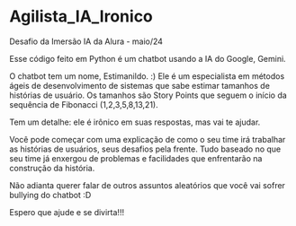 # Agilista_IA_Ironico
Desafio da Imersão IA da Alura - maio/24

Esse código feito em Python é um chatbot usando a IA do Google, Gemini.

O chatbot tem um nome, Estimanildo. :)
Ele é um especialista em métodos ágeis de desenvolvimento de sistemas que sabe estimar tamanhos de histórias de usuário.
Os tamanhos são Story Points que seguem o início da sequência de Fibonacci (1,2,3,5,8,13,21).

Tem um detalhe: ele é irônico em suas respostas, mas vai te ajudar.

Você pode começar com uma explicação de como o seu time irá trabalhar as histórias de usuários, seus desafios pela frente.
Tudo baseado no que seu time já enxergou de problemas e facilidades que enfrentarão na construção da história.

Não adianta querer falar de outros assuntos aleatórios que você vai sofrer bullying do chatbot :D

Espero que ajude e se divirta!!!
